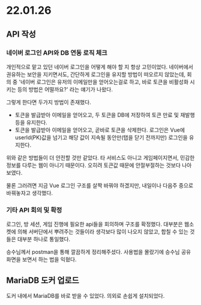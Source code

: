 # 22.01.26

## API 작성

### 네이버 로그인 API와 DB 연동 로직 체크

개인적으로 맡고 있던 네이버 로그인을 어떻게 해야 할 지 항상 고민이었다. 네이버에서 권유하는 보안을 지키면서도, 간단하게 로그인을 유지할 방법이 떠오르지 않았는데, 회의 중 '네이버 로그인은 유저의 이메일만을 얻어오는걸로 하고, 바로 토큰을 비활성화 시키는 등의 방법은 어떨까요?' 라는 얘기가 나왔다.

그렇게 한다면 두가지 방법이 존재했다.

- 토큰을 발급받아 이메일을 얻어오고, 두 토큰을 DB에 저장하여 토큰 만료 및 재발행 등을 유지한다.
- 토큰을 발급받아 이메일을 얻어오고, 곧바로 토큰을 삭제한다. 로그인은 Vue에 userId(PK)값을 넘기고 해당 값이 지속될 동안만(탭을 닫기 전까지만) 로그인을 유지한다.

위와 같은 방법들이 더 안전할 것만 같았다. 타 서비스도 아니고 게임페이지면서, 민감한 정보를 다루는 웹이 아니기 때문이다. 오히려 토큰값 때문에 안절부절하는 것보다 나아보였다.

물론 그러려면 지금 Vue 로그인 구조를 살짝 바꿔야 하겠지만, 내일이나 다음주 중으로 바꿔놓자고 생각했다.

### 기타 API 회의 및 확정

로그인, 방 세션, 게임 진행에 필요한 api들을 회의하며 구조를 확정했다. 대부분은 웹소켓에 의해 서버단에서 뿌려주는 것들이라 생각보다 많이 나오지 않았고, 합칠 수 있는 것들은 대부분 하나로 통일했다.

승수님께서 postman을 통해 깔끔하게 정리해주셨다. 사용법을 몰랐기에 승수님 공유화면을 보면서 하는 법을 익혔다.

## MariaDB 도커 업로드

도커 내에서 MariaDB를 바로 받을 수 있었다. 의외로 손쉽게 설치되었다.
